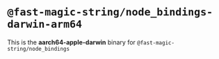 # `@fast-magic-string/node_bindings-darwin-arm64`

This is the **aarch64-apple-darwin** binary for
`@fast-magic-string/node_bindings`
